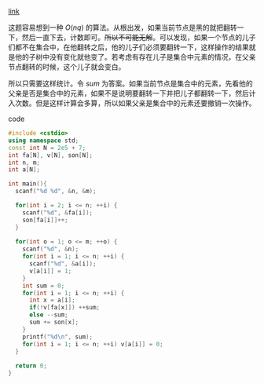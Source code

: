 
[link](https://www.luogu.com.cn/problem/AT_arc148_c)

 这题容易想到一种 $O(nq)$ 的算法。从根出发，如果当前节点是黑的就把翻转一下，然后一直下去，计数即可。~~所以不可能无解~~。可以发现，如果一个节点的儿子们都不在集合中，在他翻转之后，他的儿子们必须要翻转一下，这样操作的结果就是他的子树中没有变化就他变了。若考虑有存在儿子是集合中元素的情况，在父亲节点翻转的时候，这个儿子就会变白。

所以只需要这样统计。令 $sum$ 为答案。如果当前节点是集合中的元素，先看他的父亲是否是集合中的元素，如果不是说明要翻转一下并把儿子都翻转一下，然后计入次数。但是这样计算会多算，所以如果父亲是集合中的元素还要撤销一次操作。

code 

```cpp
#include <cstdio>
using namespace std;
const int N = 2e5 + 7;
int fa[N], v[N], son[N];
int n, m;
int a[N];

int main(){
  scanf("%d %d", &n, &m);

  for(int i = 2; i <= n; ++i) {
    scanf("%d", &fa[i]);
    son[fa[i]]++;
  }
  
  for(int o = 1; o <= m; ++o) {
    scanf("%d", &n);
    for(int i = 1; i <= n; ++i) {
      scanf("%d", &a[i]);
      v[a[i]] = 1;
    }
    int sum = 0;
    for(int i = 1; i <= n; ++i) {
      int x = a[i];
      if(!v[fa[x]]) ++sum;
      else --sum;
      sum += son[x];
    }
    printf("%d\n", sum);
    for(int i = 1; i <= n; ++i) v[a[i]] = 0;
  }
  
  return 0;
}
```

